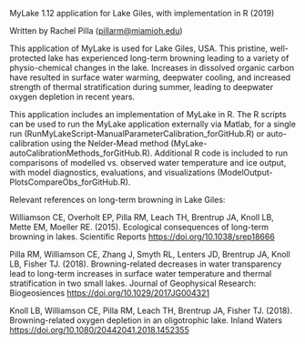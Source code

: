 MyLake 1.12 application for Lake Giles, with implementation in R (2019)

Written by Rachel Pilla (pillarm@miamioh.edu)

This application of MyLake is used for Lake Giles, USA. This pristine, well-protected lake has experienced long-term browning leading to a variety of physio-chemical changes in the lake. Increases in dissolved organic carbon have resulted in surface water warming, deepwater cooling, and increased strength of thermal stratification during summer, leading to deepwater oxygen depletion in recent years.

This application includes an implementation of MyLake in R. The R scripts can be used to run the MyLake application externally via Matlab, for a single run (RunMyLakeScript-ManualParameterCalibration_forGitHub.R) or auto-calibration using the Nelder-Mead method (MyLake-autoCalibrationMethods_forGitHub.R). Additional R code is included to run comparisons of modelled vs. observed water temperature and ice output, with model diagnostics, evaluations, and visualizations (ModelOutput-PlotsCompareObs_forGitHub.R).

Relevant references on long-term browning in Lake Giles:

Williamson CE, Overholt EP, Pilla RM, Leach TH, Brentrup JA, Knoll LB, Mette EM, Moeller RE. (2015). Ecological consequences of long-term browning in lakes. Scientific Reports https://doi.org/10.1038/srep18666

Pilla RM, Williamson CE, Zhang J, Smyth RL, Lenters JD, Brentrup JA, Knoll LB, Fisher TJ. (2018). Browning-related decreases in water transparency lead to long-term increases in surface water temperature and thermal stratification in two small lakes. Journal of Geophysical Research: Biogeosiences https://doi.org/10.1029/2017JG004321

Knoll LB, Williamson CE, Pilla RM, Leach TH, Brentrup JA, Fisher TJ. (2018). Browning-related oxygen depletion in an oligotrophic lake. Inland Waters https://doi.org/10.1080/20442041.2018.1452355
